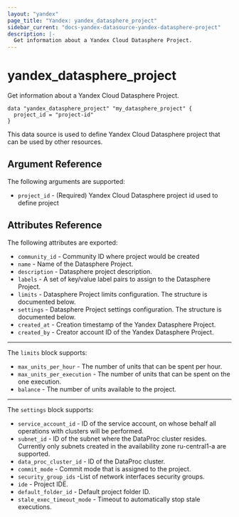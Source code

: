 ```yaml
---
layout: "yandex"
page_title: "Yandex: yandex_datasphere_project"
sidebar_current: "docs-yandex-datasource-yandex-datasphere-project"
description: |-
  Get information about a Yandex Cloud Datasphere Project.
---
```


# yandex\_datasphere\_project

Get information about a Yandex Cloud Datasphere Project. 

```hcl
data "yandex_datasphere_project" "my_datasphere_project" {
  project_id = "project-id"
}
```

This data source is used to define Yandex Cloud Datasphere project that can be used by other resources.

## Argument Reference

The following arguments are supported:

* `project_id` - (Required) Yandex Cloud Datasphere project id used to define project

## Attributes Reference

The following attributes are exported:

* `community_id` -  Community ID where project would be created
* `name` - Name of the Datasphere Project.
* `description` -  Datasphere project description.
* `labels` -  A set of key/value label pairs to assign to the Datasphere Project.
* `limits` -  Datasphere Project limits configuration. The structure is documented below.
* `settings` -  Datasphere Project settings configuration. The structure is documented below.
* `created_at` - Creation timestamp of the Yandex Datasphere Project.
* `created_by` - Creator account ID of the Yandex Datasphere Project.

---
The `limits` block supports:

* `max_units_per_hour` - The number of units that can be spent per hour.
* `max_units_per_execution` - The number of units that can be spent on the one execution.
* `balance` - The number of units available to the project.
---

The `settings` block supports:

* `service_account_id` - ID of the service account, on whose behalf all operations with clusters will be performed.
* `subnet_id` - ID of the subnet where the DataProc cluster resides. Currently only subnets created in the availability zone ru-central1-a are supported.
* `data_proc_cluster_id` - ID of the DataProc cluster.
* `commit_mode` - Commit mode that is assigned to the project.
* `security_group_ids` -List of network interfaces security groups.
* `ide` - Project IDE.
* `default_folder_id` - Default project folder ID.
* `stale_exec_timeout_mode` - Timeout to automatically stop stale executions.
